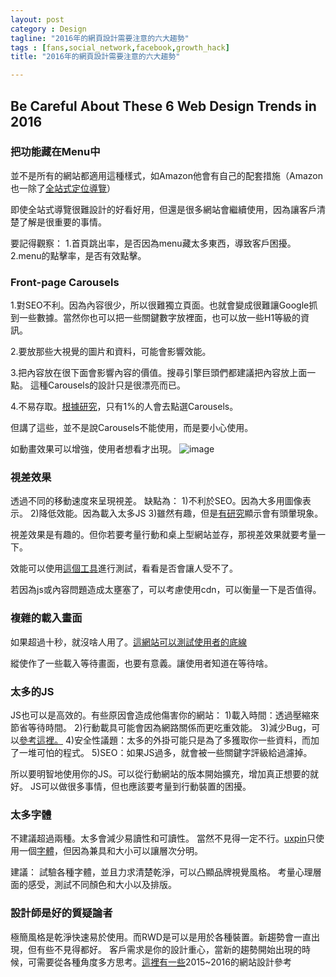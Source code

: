 ```yaml
---
layout: post
category : Design
tagline: "2016年的網頁設計需要注意的六大趨勢"
tags : [fans,social_network,facebook,growth_hack]
title: "2016年的網頁設計需要注意的六大趨勢"

---
```


## Be Careful About These 6 Web Design Trends in 2016

### 把功能藏在Menu中
並不是所有的網站都適用這種樣式，如Amazon他會有自己的配套措施（Amazon也一除了[全站式定位導覽](https://www.nngroup.com/articles/killing-global-navigation-one-trend-avoid/)）

即使全站式導覽很難設計的好看好用，但還是很多網站會繼續使用，因為讓客戶清楚了解是很重要的事情。

要記得觀察：
1.首頁跳出率，是否因為menu藏太多東西，導致客戶困擾。
2.menu的點擊率，是否有效點擊。


### Front-page Carousels

1.對SEO不利。因為內容很少，所以很難獨立頁面。也就會變成很難讓Google抓到一些數據。當然你也可以把一些關鍵數字放裡面，也可以放一些H1等級的資訊。

2.要放那些大視覺的圖片和資料，可能會影響效能。

3.把內容放在很下面會影響內容的價值。搜尋引擎巨頭們都建議把內容放上面一點。
這種Carousels的設計只是很漂亮而已。

4.不易存取。[根據研究](http://erikrunyon.com/2013/01/carousel-stats/)，只有1%的人會去點選Carousels。


但講了這些，並不是說Carousels不能使用，而是要小心使用。

如動畫效果可以增強，使用者想看才出現。
![image](http://www.awwwards.com/awards/gallery/2015/11/be-careful-trends-awwwards-07-1.gif)


### 視差效果
透過不同的移動速度來呈現視差。
缺點為：
1)不利於SEO。因為大多用圖像表示。
2)降低效能。因為載入太多JS
3)雖然有趣，但是[有研究](http://uxpajournal.org/the-effects-of-parallax-scrolling-on-user-experience-in-web-design/)顯示會有頭暈現象。

視差效果是有趣的。但你若要考量行動和桌上型網站並存，那視差效果就要考量一下。

效能可以使用[這個工具](https://gtmetrix.com/)進行測試，看看是否會讓人受不了。

若因為js或內容問題造成太壅塞了，可以考慮使用cdn，可以衡量一下是否值得。


### 複雜的載入畫面
如果超過十秒，就沒啥人用了。[這網站可以測試使用者的底線](https://blog.kissmetrics.com/loading-time/?wide=1)


縱使作了一些載入等待畫面，也要有意義。讓使用者知道在等待啥。


### 太多的JS
JS也可以是高效的。有些原因會造成他傷害你的網站：
1)載入時間：透過壓縮來節省等待時間。
2)行動載具可能會因為網路關係而更吃重效能。
3)減少Bug，可以[參考這裡。](https://www.pluralsight.com/courses/fixing-common-javascript-bugs)
4)安全性議題：太多的外掛可能只是為了多獲取你一些資料，而加了一堆可怕的程式。
5)SEO：如果JS過多，就會被一些關鍵字評級給過濾掉。

所以要明智地使用你的JS。可以從行動網站的版本開始擴充，增加真正想要的就好。
JS可以做很多事情，但也應該要考量到行動裝置的困擾。

### 太多字體
不建議超過兩種。太多會減少易讀性和可讀性。
當然不見得一定不行。[uxpin](https://www.uxpin.com/)只使用一個[字體](https://typekit.com/fonts/proxima-nova)，但因為兼具和大小可以讓層次分明。

建議：
試驗各種字體，並且力求清楚乾淨，可以凸顯品牌視覺風格。
考量心理層面的感受，測試不同顏色和大小以及排版。



### 設計師是好的質疑論者

極簡風格是乾淨快速易於使用。而RWD是可以是用於各種裝置。新趨勢會一直出現，但有些不見得都好。
客戶需求是你的設計重心，當新的趨勢開始出現的時候，可需要從各種角度多方思考。[這裡有一些](https://studio.uxpin.com/ebooks/web-ui-design-trends-2015-2016/)2015~2016的網站設計參考

